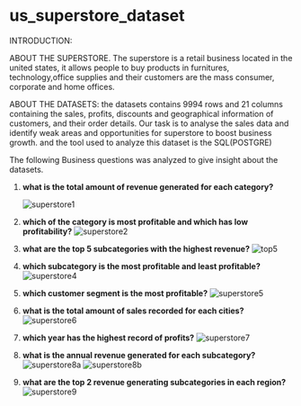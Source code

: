 # us_superstore_dataset

INTRODUCTION:

ABOUT THE SUPERSTORE.
  The superstore is a retail business located in the united states, it allows people to buy products in furnitures, technology,office supplies and their customers are the mass consumer, corporate and home offices.

ABOUT THE DATASETS:
   the datasets contains 9994 rows and 21 columns containing the sales, profits, discounts and geographical information of customers, and their order details.
    Our task is to analyse the sales data and identify weak areas and opportunities for superstore to boost business growth. and the tool used to analyze this dataset is the SQL(POSTGRE)
     
The following Business questions was analyzed to give insight about the datasets.
     
     
1. **what is the total amount of revenue generated for each category?** 
       
     ![superstore1](https://user-images.githubusercontent.com/127019986/235476450-d98f9801-19f4-40f8-becf-8976b9ce49b0.png)
     
2. **which of the category is most profitable and which has low profitability?**
        ![superstore2](https://user-images.githubusercontent.com/127019986/235477513-83b726b2-3295-4605-bdf2-86a33c43503a.png)

3. **what are the top 5 subcategories with the highest revenue?**
    ![top5](https://user-images.githubusercontent.com/127019986/235482008-945d59f2-03eb-4061-8bff-aaf44f056e2f.png)
 
4. **which subcategory is the most profitable and least profitable?**
      ![superstore4](https://user-images.githubusercontent.com/127019986/235482619-1a5f2767-6516-4c2e-adeb-4995ca1af967.png)

5. **which customer segment is the most profitable?**
       ![superstore5](https://user-images.githubusercontent.com/127019986/235483106-3c8d2b77-6a63-410a-a4e0-73b34c020498.png)

6.   **what is the total amount of sales recorded for each cities?**
    ![superstore6](https://user-images.githubusercontent.com/127019986/235483715-c86f2e63-2895-497b-a96b-c1d4cdf59036.png)
    
7.  **which year has the highest record of profits?**
      ![superstore7](https://user-images.githubusercontent.com/127019986/235484691-cc0f448d-befb-4ba9-b71e-bccd0dfe2503.png)

8.  **what is the annual revenue generated for each subcategory?**
     ![superstore8a](https://user-images.githubusercontent.com/127019986/235486025-d90efede-18ee-47fd-a3d0-45e68b09eaf6.png)
      ![superstore8b](https://user-images.githubusercontent.com/127019986/235486062-fb867915-5c44-4934-93a9-d23e339e40d7.png)
      
9.  **what are the top 2 revenue generating subcategories in each region?**
     ![superstore9](https://user-images.githubusercontent.com/127019986/235486627-211bf014-7d88-4bac-9f34-3ac84ea6867d.png)



